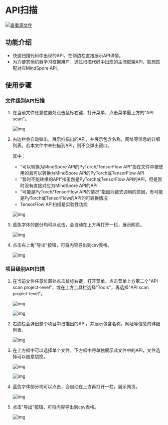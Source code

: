 # API扫描

[![查看源文件](https://mindspore-website.obs.cn-north-4.myhuaweicloud.com/website-images/r2.1/resource/_static/logo_source.png)](https://gitee.com/mindspore/docs/blob/r2.1/docs/devtoolkit/docs/source_zh_cn/api_scanning.md)

## 功能介绍

* 快速扫描代码中出现的API，在侧边栏直接展示API详情。
* 为方便其他机器学习框架用户，通过扫描代码中出现的主流框架API，联想匹配对应MindSpore API。

## 使用步骤

### 文件级别API扫描

1. 在当前文件任意位置处点击鼠标右键，打开菜单，点击菜单最上方的"API scan"。

   ![img](./images/clip_image100.jpg)

2. 右边栏会自动弹出，展示扫描出的API，并展示包含名称，网址等信息的详细列表。若本文件中未扫描到API，则不会弹出窗口。

   其中：

   - "可以转换为MindSpore API的PyTorch/TensorFlow API"指在文件中被使用的且可以转换为MindSpore API的PyTorch或TensorFlow API
   - "暂时不能转换的API"指虽然是PyTorch或TensorFlow API的API，但是暂时没有直接对应为MindSpore API的API
   - "可能是PyTorch/TensorFlow API的情况"指因为链式调用的原因，有可能是PyTorch或TensorFlow的API的可转换情况
   - TensorFlow API扫描是实验性功能
   
   ![img](./images/clip_image101.jpg)

3. 蓝色字体的部分均可以点击，会自动在上方再打开一栏，展示网页。

   ![img](./images/clip_image102.jpg)

4. 点击右上角"导出"按钮，可将内容导出到csv表格。

   ![img](./images/clip_image103.jpg)

### 项目级别API扫描

1. 在当前文件任意位置处点击鼠标右键，打开菜单，点击菜单上方第二个"API scan project-level"，或在上方工具栏选择"Tools"，再选择"API scan project-level"。

   ![img](./images/clip_image104.jpg)

   ![img](./images/clip_image105.jpg)

2. 右边栏会弹出整个项目中扫描出的API，并展示包含名称，网址等信息的详细列表。

   ![img](./images/clip_image106.jpg)

3. 在上方框中可以选择单个文件，下方框中将单独展示此文件中的API，文件选择可以随意切换。

   ![img](./images/clip_image107.jpg)

   ![img](./images/clip_image108.jpg)

4. 蓝色字体部分均可以点击，会自动在上方再打开一栏，展示网页。

   ![img](./images/clip_image109.jpg)

5. 点击"导出"按钮，可将内容导出到csv表格。

   ![img](./images/clip_image110.jpg)